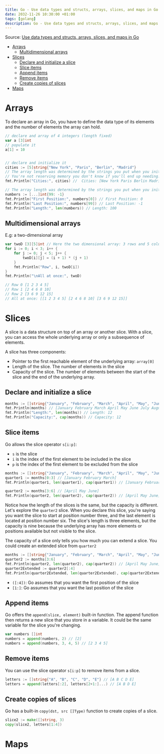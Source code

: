 ```yaml
---
title: Go - Use data types and structs, arrays, slices, and maps in Go (I) (I)
date: 2032-11-26 10:30:00 +01:00
tags: [golang]
description: Go - Use data types and structs, arrays, slices, and maps in Go (I)
---
```


Source: [Use data types and structs, arrays, slices, and maps in Go](https://docs.microsoft.com/en-us/learn/modules/go-data-types/)

- [Arrays](#arrays)
  - [Multidimensional arrays](#multidimensional-arrays)
- [Slices](#slices)
  - [Declare and initialize a slice](#declare-and-initialize-a-slice)
  - [Slice items](#slice-items)
  - [Append items](#append-items)
  - [Remove items](#remove-items)
  - [Create copies of slices](#create-copies-of-slices)
- [Maps](#maps)

# Arrays

To declare an array in Go, you have to define the data type of its elements and the number of elements the array can hold. 

```go
// declare and array of 4 integers (length fixed)
var a [3]int
// populate it
a[1] = 10


// declare and initialize it
cities := [5]string{"New York", "Paris", "Berlin", "Madrid"}
// The array length was determined by the strings you put when you initialized it.
// You're not reserving memory you don't know if you'll end up needing.
fmt.Println("Cities:", cities) //  Cities: [New York Paris Berlin Madrid]

// The array length was determined by the strings you put when you initialized it. You're not reserving memory you don't know if you'll end up needing.
numbers := [...]int{99: -1}
fmt.Println("First Position:", numbers[0]) // First Position: 0
fmt.Println("Last Position:", numbers[99]) // Last Position: -1
fmt.Println("Length:", len(numbers)) // Length: 100
```

## Multidimensional arrays

E.g: a two-dimensional array

```go
var twoD [3][5]int // Here the two dimensional array: 3 rows and 5 columns
for i := 0; i < 3; i++ {
    for j := 0; j < 5; j++ {
        twoD[i][j] = (i + 1) * (j + 1)
    }
    fmt.Println("Row", i, twoD[i])
}
fmt.Println("\nAll at once:", twoD)

// Row 0 [1 2 3 4 5]
// Row 1 [2 4 6 8 10]
// Row 2 [3 6 9 12 15]
// All at once: [[1 2 3 4 5] [2 4 6 8 10] [3 6 9 12 15]]
```

# Slices

A slice is a data structure on top of an array or another slice. With a slice, you can access the whole underlying array or only a subsequence of elements.

A slice has three components:
- Pointer to the first reachable element of the underlying array:  `array[0]`
- Length of the slice. The number of elements in the slice
- Capacity of the slice. The number of elements between the start of the slice and the end of the underlying array.

## Declare and initialize a slice

```go
months := []string{"January", "February", "March", "April", "May", "June", "July", "August", "September", "October", "November", "December"}
fmt.Println(months) // [January February March April May June July August September October November December]
fmt.Println("Length:", len(months)) // Length: 12
fmt.Println("Capacity:", cap(months)) // Capacity: 12
```

## Slice items

Go allows the slice operator `s[i:p]`:
- `s`  is the slice
- `i` is the index of the first element to be included in the slice
- `p` is the index of the first element to be excluded from the slice


```go
months := []string{"January", "February", "March", "April", "May", "June", "July", "August", "September", "October", "November", "December"}
quarter1 := months[0:3] // [January February March]
fmt.Println(quarter1, len(quarter1), cap(quarter1)) // [January February March] 3 12

quarter2 := months[3:6] // [April May June]
fmt.Println(quarter2, len(quarter2), cap(quarter2)) // [April May June] 3 9
```

Notice how the length of the slices is the same, but the capacity is different. Let's explore the `quarter2` slice. When you declare this slice, you're saying you want the slice to start at position number three, and the last element is located at position number six. The slice's length is three elements, but the capacity is nine because the underlying array has more elements or positions available but not visible to the slice.

The capacity of a slice only tells you how much you can extend a slice. You could create an extended slice from `quarter2`
```go
months := []string{"January", "February", "March", "April", "May", "June", "July", "August", "September", "October", "November", "December"}
quarter2 := months[3:6]
fmt.Println(quarter2, len(quarter2), cap(quarter2)) // [April May June] 3 9
quarter2Extended := quarter2[:4]
fmt.Println(quarter2Extended, len(quarter2Extended), cap(quarter2Extended)) // [April May June July] 4 9
```

- `([:4])`: Go assumes that you want the first position of the slice
- `[1:]`: Go assumes that you want the last position of the slice

## Append items

Go offers the `append(slice, element)` built-in function.
The append function then returns a new slice that you store in a variable. It could be the same variable for the slice you're changing.

```go
var numbers []int
numbers = append(numbers, 2) // [2]
numbers = append(numbers, 3, 4, 5) // [2 3 4 5]
```

## Remove items

You can use the slice operator `s[i:p]` to remove items from a slice.

```go
letters := []string{"A", "B", "C", "D", "E"} // [A B C D E]
letters = append(letters[:2], letters[2+1:]...) // [A B D E]
```

## Create copies of slices

Go has a built-in `copy(dst, src []Type)` function to create copies of a slice.
```go
slice2 := make([]string, 3)
copy(slice2, letters[1:4])
```

# Maps